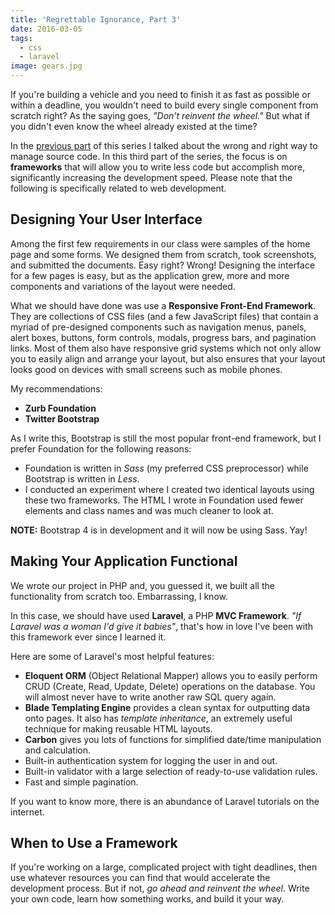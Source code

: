 ```yaml
---
title: 'Regrettable Ignorance, Part 3'
date: 2016-03-05
tags:
  - css
  - laravel
image: gears.jpg
---
```

If you're building a vehicle and you need to finish it as fast as possible or within a deadline, you wouldn't need to build every single component from scratch right? As the saying goes, *"Don't reinvent the wheel."* But what if you didn't even know the wheel already existed at the time?

In the [previous part](/blog/regrettable-ignorance-part-2) of this series I talked about the wrong and right way to manage source code. In this third part of the series, the focus is on **frameworks** that will allow you to write less code but accomplish more, significantly increasing the development speed. Please note that the following is specifically related to web development.

## Designing Your User Interface

Among the first few requirements in our class were samples of the home page and some forms. We designed them from scratch, took screenshots, and submitted the documents. Easy right? Wrong! Designing the interface for a few pages is easy, but as the application grew, more and more components and variations of the layout were needed.

What we should have done was use a **Responsive Front-End Framework**. They are collections of CSS files (and a few JavaScript files) that contain a myriad of pre-designed components such as navigation menus, panels, alert boxes, buttons, form controls, modals, progress bars, and pagination links. Most of them also have responsive grid systems which not only allow you to easily align and arrange your layout, but also ensures that your layout looks good on devices with small screens such as mobile phones.

My recommendations:

- **Zurb Foundation**
- **Twitter Bootstrap**

As I write this, Bootstrap is still the most popular front-end framework, but I prefer Foundation for the following reasons:

- Foundation is written in *Sass* (my preferred CSS preprocessor) while Bootstrap is written in *Less*.
- I conducted an experiment where I created two identical layouts using these two frameworks. The HTML I wrote in Foundation used fewer elements and class names and was much cleaner to look at.

**NOTE:** Bootstrap 4 is in development and it will now be using Sass. Yay!

## Making Your Application Functional

We wrote our project in PHP and, you guessed it, we built all the functionality from scratch too. Embarrassing, I know.

In this case, we should have used **Laravel**, a PHP **MVC Framework**. *"If Laravel was a woman I'd give it babies"*, that's how in love I've been with this framework ever since I learned it.

Here are some of Laravel's most helpful features:

- **Eloquent ORM** (Object Relational Mapper) allows you to easily perform CRUD (Create, Read, Update, Delete) operations on the database. You will almost never have to write another raw SQL query again.
- **Blade Templating Engine** provides a clean syntax for outputting data onto pages. It also has *template inheritance*, an extremely useful technique for making reusable HTML layouts.
- **Carbon** gives you lots of functions for simplified date/time manipulation and calculation.
- Built-in authentication system for logging the user in and out.
- Built-in validator with a large selection of ready-to-use validation rules.
- Fast and simple pagination.

If you want to know more, there is an abundance of Laravel tutorials on the internet.

## When to Use a Framework

If you're working on a large, complicated project with tight deadlines, then use whatever resources you can find that would accelerate the development process. But if not, *go ahead and reinvent the wheel*. Write your own code, learn how something works, and build it your way.
